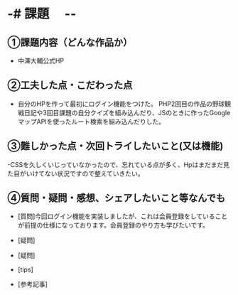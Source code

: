 # -# 課題　 --

## ①課題内容（どんな作品か）
- 中澤大輔公式HP

## ②工夫した点・こだわった点
- 自分のHPを作って最初にログイン機能をつけた。
PHP2回目の作品の野球観戦日記や3回目課題の自分クイズを組み込んだり、JSのときに作ったGoogleマップAPIを使ったルート検索を組み込んだりした。

## ③難しかった点・次回トライしたいこと(又は機能)
-CSSを久しくいじっていなかったので、忘れている点が多く、Hpはまだまだ見た目がいけてない状況ですので整えていきたい。


## ④質問・疑問・感想、シェアしたいこと等なんでも
- [質問]今回ログイン機能を実装しましたが、これは会員登録をしていることが前提の仕様になっております。会員登録のやり方も学びたいです。

- [疑問]
- [疑問]
- [tips]
- [参考記事]